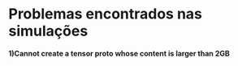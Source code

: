 <h1>Problemas encontrados nas simulações</h1>

<b>1)Cannot create a tensor proto whose content is larger than 2GB</b>

